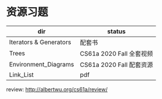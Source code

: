 # 资源习题

| dir | status |
| - | - |
| Iterators & Generators | 配套书 |
| Trees | CS61a 2020 Fall 全套视频 |
| Environment_Diagrams | CS61a 2020 Fall 配套资源 |
| Link_List | pdf |

review: <http://albertwu.org/cs61a/review/>
